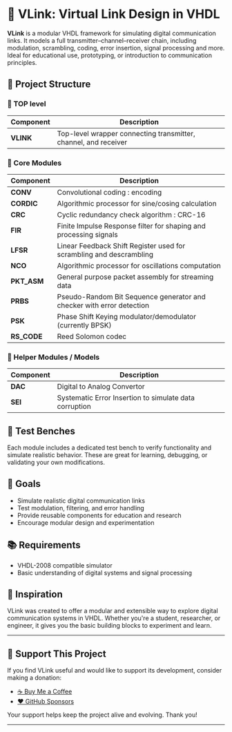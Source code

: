 # 🔗 VLink: Virtual Link Design in VHDL

**VLink** is a modular VHDL framework for simulating digital communication links. It models a full transmitter–channel–receiver chain, including modulation, scrambling, coding, error insertion, signal processing and more. Ideal for educational use, prototyping, or introduction to communication principles.


## 📁 Project Structure

### 🧠 TOP level
| Component   | Description |
|------------|-------------|
| **VLINK**   | Top-level wrapper connecting transmitter, channel, and receiver |

### 🧠 Core Modules

| Component   | Description |
|------------|-------------|
| **CONV**    | Convolutional coding : encoding|
| **CORDIC**  | Algorithmic processor for sine/cosing calculation |
| **CRC**     | Cyclic redundancy check algorithm : CRC-16 |
| **FIR**     | Finite Impulse Response filter for shaping and processing signals |
| **LFSR**    | Linear Feedback Shift Register used for scrambling and descrambling |
| **NCO**     | Algorithmic processor for oscillations computation |
| **PKT_ASM** | General purpose packet assembly for streaming data |
| **PRBS**    | Pseudo-Random Bit Sequence generator and checker with error detection |
| **PSK**     | Phase Shift Keying modulator/demodulator (currently BPSK) |
| **RS_CODE** | Reed Solomon codec |

### 🧠 Helper Modules / Models

| Component   | Description |
|------------|-------------|
| **DAC**   | Digital to Analog Convertor |
| **SEI**   | Systematic Error Insertion to simulate data corruption |


## 🧪 Test Benches

Each module includes a dedicated test bench to verify functionality and simulate realistic behavior. These are great for learning, debugging, or validating your own modifications.



## 📌 Goals
- Simulate realistic digital communication links
- Test modulation, filtering, and error handling
- Provide reusable components for education and research
- Encourage modular design and experimentation

## 📚 Requirements
- VHDL-2008 compatible simulator
- Basic understanding of digital systems and signal processing

## 🧠 Inspiration

VLink was created to offer a modular and extensible way to explore digital communication systems in VHDL. Whether you're a student, researcher, or engineer, it gives you the basic building blocks to experiment and learn.

---

## 💖 Support This Project

If you find VLink useful and would like to support its development, consider making a donation:

- [☕ Buy Me a Coffee](https://www.buymeacoffee.com/provoostkris)
- [❤️ GitHub Sponsors](https://github.com/sponsors/provoostkris)

Your support helps keep the project alive and evolving. Thank you!

---
